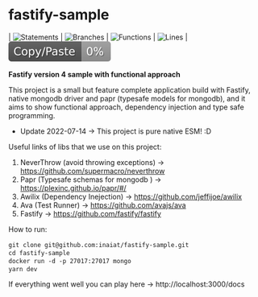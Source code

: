 # fastify-sample
| ![Statements](https://img.shields.io/badge/statements-76.38%25-red.svg?style=flat) | ![Branches](https://img.shields.io/badge/branches-84%25-yellow.svg?style=flat) | ![Functions](https://img.shields.io/badge/functions-68.75%25-red.svg?style=flat) | ![Lines](https://img.shields.io/badge/lines-76.38%25-red.svg?style=flat) | ![jscpd](https://raw.githubusercontent.com/inaiat/fastify-sample/main/assets/jscpd-badge.svg?sanitize=true)

**Fastify version 4 sample with functional approach**

This project is a small but feature complete application build with Fastify, native mongodb driver and papr (typesafe models for mongodb),
and it aims to show functional approach, dependency injection and type safe programming.

* Update 2022-07-14 -> This project is pure native ESM! :D

Useful links of libs that we use on this project:

1. NeverThrow (avoid throwing exceptions) -> https://github.com/supermacro/neverthrow
1. Papr (Typesafe schemas for mongodb ) -> https://plexinc.github.io/papr/#/
1. Awilix (Dependency Inejection) -> https://github.com/jeffijoe/awilix
1. Ava (Test Runner) -> https://github.com/avajs/ava
1. Fastify -> https://github.com/fastify/fastify


How to run:

```
git clone git@github.com:inaiat/fastify-sample.git
cd fastify-sample
docker run -d -p 27017:27017 mongo
yarn dev
```

If everything went well you can play here -> http://localhost:3000/docs
